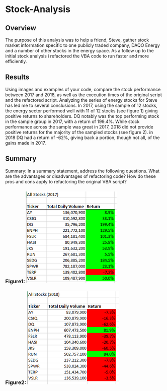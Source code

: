 # Stock-Analysis

## Overview 
The purpose of this analysis was to help a friend, Steve, gather stock market information specific to one publicly traded company, DAQO Energy and a number of other stocks in the energy space. As a follow up to the initial stock analysis i refactored the VBA code to run faster and more efficiently. 
 
 ## Results
 Using images and examples of your code, compare the stock performance between 2017 and 2018, as well as the execution times of the original script and the refactored script.
 Analyzing the series of energy stocks for Steve has led me to several conclusions. In 2017, using the sample of 12 stocks, the energy sector performed well with 11 of 12 stocks (see figure 1) giving positive returns to shareholders. DQ notably was the top performing stock in the sample group in 2017, with a return of 199.4%.  While stock performance across the sample was great in 2017, 2018 did not provide positive returns for the majority of the sampled stocks (see figure 2). in 2018 DQ had a return of -62%, giving back a portion, though not all, of the gains made in 2017.  
 
 

 
 ## Summary
 Summary: In a summary statement, address the following questions.
What are the advantages or disadvantages of refactoring code?
How do these pros and cons apply to refactoring the original VBA script?


### Figure1: ![](Resources/2017_Performance.png) 

### Figure2: ![](Resources/2018_Performance.png)
